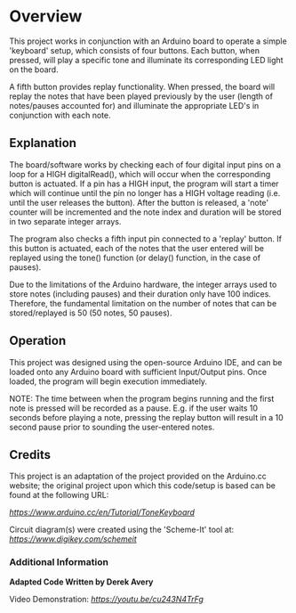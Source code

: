 # Overview

This project works in conjunction with an Arduino board to operate a simple 'keyboard' setup, which consists of four buttons. Each button, when pressed, will play a specific tone and illuminate its corresponding LED light on the board. 

A fifth button provides replay functionality. When pressed, the board will replay the notes that have been played previously by the user (length of notes/pauses accounted for) and illuminate the appropriate LED's in conjunction with each note.

## Explanation

The board/software works by checking each of four digital input pins on a loop for a HIGH digitalRead(), which will occur when the corresponding button is actuated. If a pin has a HIGH input, the program will start a timer which will continue until the pin no longer has a HIGH voltage reading (i.e. until the user releases the button). After the button is released, a 'note' counter will be incremented and the note index and duration will be stored in two separate integer arrays. 

The program also checks a fifth input pin connected to a 'replay' button. If this button is actuated, each of the notes that the user entered will be replayed using the tone() function (or delay() function, in the case of pauses).

Due to the limitations of the Arduino hardware, the integer arrays used to store notes (including pauses) and their duration only have 100 indices. Therefore, the fundamental limitation on the number of notes that can be stored/replayed is 50 (50 notes, 50 pauses).

## Operation

This project was designed using the open-source Arduino IDE, and can be loaded onto any Arduino board with sufficient Input/Output pins. Once loaded, the program will begin execution immediately. 

NOTE: The time between when the program begins running and the first note is pressed will be recorded as a pause. E.g. if the user waits 10 seconds before playing a note, pressing the replay button will result in a 10 second pause prior to sounding the user-entered notes. 

## Credits

This project is an adaptation of the project provided on the Arduino.cc website; the original project upon which this code/setup is based can be found at the following URL:

_https://www.arduino.cc/en/Tutorial/ToneKeyboard_

Circuit diagram(s) were created using the 'Scheme-It' tool at:
_https://www.digikey.com/schemeit_

### Additional Information

__Adapted Code Written by Derek Avery__ 

Video Demonstration: _https://youtu.be/cu243N4TrFg_
